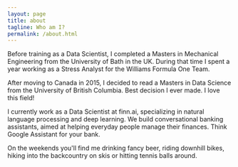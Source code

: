 ```yaml
---
layout: page
title: about
tagline: Who am I?
permalink: /about.html
---
```


Before training as a Data Scientist, I completed a Masters in Mechanical Engineering from the University of Bath in the UK.  During that time I spent a year working as a Stress Analyst for the Williams Formula One Team.

After moving to Canada in 2015, I decided to read a Masters in Data Science from the University of British Columbia.  Best decision I ever made.  I love this field! 

I currently work as a Data Scientist at finn.ai, specializing in natural language processing and deep learning.  We build conversational banking assistants, aimed at helping everyday people manage their finances. Think Google Assistant for your bank.

On the weekends you'll find me drinking fancy beer, riding downhill bikes, hiking into the backcountry on skis or hitting tennis balls around.
